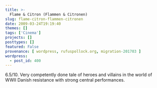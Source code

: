 ```yaml
---
title: >-
  Flame & Citron (Flammen & Citronen)
slug: flame-citron-flammen-citronen
date: 2009-03-24T19:19:40
themes: []
tags: ['Cinema']
projects: []
posttypes: []
featured: False
provenance: [ wordpress, rufuspollock.org, migration-201703 ]
wordpress:
  - post_id: 400
---
```


6.5/10. Very competently done tale of heroes and villains in the world of WWII Danish resistance with strong central performances.


